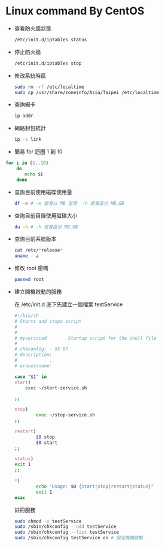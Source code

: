 # Linux command By CentOS


- 查看防火牆狀態

	```sh
	/etc/init.d/iptables status
	```
	
- 停止防火牆

	```sh
	/etc/init.d/iptables stop 
	```
- 修改系統時區

	```sh
	sudo rm -rf /etc/localtime
	sudo cp /usr/share/zoneinfo/Asia/Taipei /etc/localtime
	```
	
- 查詢網卡

	```sh
	ip addr
	```
	
- 網路封包統計

	```sh
	ip -s link
	```
 
- 簡易 for 迴圈 1 到 10

 ```sh
 for i in {1..10}
	 do
		echo $i
	 done
 ```
 
- 查詢目前使用磁碟使用量

	```sh
	df -m # -m 是會以 MB 呈現  -h 是會區分 MB,GB
	```
	
- 查詢目前目錄使用磁碟大小

	```sh
	du -h # -h 是會區分 MB,GB
	```

- 查詢目前系統版本

	```sh
	cat /etc/*release*
	uname - a
	```
	
- 修改 root 密碼

	```sh
	passwd root
	```
- 建立開機啟動的服務

	在 /etc/init.d 底下先建立一個檔案 testService

	``` sh
	#!/bin/sh
	# Starts and stops script
	#
	#
	# myserivced        Startup script for the shell file
	#
	# chkconfig: - 95 07
	# description: 
	#            .
	# processname:

	case "$1" in
	start)
	    exec ~/start-service.sh

	;;

	stop)
	        exec ~/stop-service.sh
	;;

	restart)
	        $0 stop
	        $0 start
	;;

	status)
	exit 1
	;;

	*)
	        echo "Usage: $0 {start|stop|restart|status}"
	        exit 1
	esac
	```
	
	註冊服務
	
	```sh
	sudo chmod -x testService
	sudo /sbin/chkconfig --add testService
	sudo /sbin/chkconfig --list testService
	sudo /sbin/chkconfig testService on # 設定開機啟動
	```